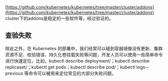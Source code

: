 [https://github.com/kubernetes/kubernetes/tree/master/cluster/addons](https://github.com/kubernetes/kubernetes/tree/master/cluster/addons)
cluster下的addons是稳定的一些软件等，经过验证的。

## 查验失败

除此之外，在 Kubernetes 的部署中，我们经常可以碰到容器镜像没有更新、集群资源不足、校验错误、持久化卷挂载失败等问题，开发人员可以使用一些简单命令进行快速定位，比如，kubectl describe deployment/；kubectl describe replicaset/；kubectl get pods；kubectl describe pod/；kubectl logs\--previous 等命令可以被用来定位常见的大部分失败问题。